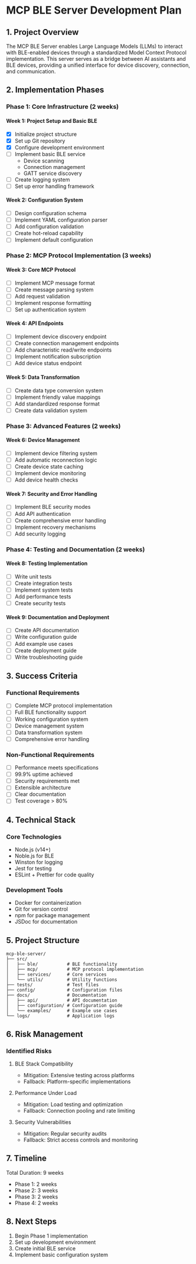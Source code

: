# MCP BLE Server Development Plan

## 1. Project Overview

The MCP BLE Server enables Large Language Models (LLMs) to interact with BLE-enabled devices through a standardized Model Context Protocol implementation. This server serves as a bridge between AI assistants and BLE devices, providing a unified interface for device discovery, connection, and communication.

## 2. Implementation Phases

### Phase 1: Core Infrastructure (2 weeks)

#### Week 1: Project Setup and Basic BLE
- [x] Initialize project structure
- [x] Set up Git repository
- [x] Configure development environment
- [ ] Implement basic BLE service
  - Device scanning
  - Connection management
  - GATT service discovery
- [ ] Create logging system
- [ ] Set up error handling framework

#### Week 2: Configuration System
- [ ] Design configuration schema
- [ ] Implement YAML configuration parser
- [ ] Add configuration validation
- [ ] Create hot-reload capability
- [ ] Implement default configuration

### Phase 2: MCP Protocol Implementation (3 weeks)

#### Week 3: Core MCP Protocol
- [ ] Implement MCP message format
- [ ] Create message parsing system
- [ ] Add request validation
- [ ] Implement response formatting
- [ ] Set up authentication system

#### Week 4: API Endpoints
- [ ] Implement device discovery endpoint
- [ ] Create connection management endpoints
- [ ] Add characteristic read/write endpoints
- [ ] Implement notification subscription
- [ ] Add device status endpoint

#### Week 5: Data Transformation
- [ ] Create data type conversion system
- [ ] Implement friendly value mappings
- [ ] Add standardized response format
- [ ] Create data validation system

### Phase 3: Advanced Features (2 weeks)

#### Week 6: Device Management
- [ ] Implement device filtering system
- [ ] Add automatic reconnection logic
- [ ] Create device state caching
- [ ] Implement device monitoring
- [ ] Add device health checks

#### Week 7: Security and Error Handling
- [ ] Implement BLE security modes
- [ ] Add API authentication
- [ ] Create comprehensive error handling
- [ ] Implement recovery mechanisms
- [ ] Add security logging

### Phase 4: Testing and Documentation (2 weeks)

#### Week 8: Testing Implementation
- [ ] Write unit tests
- [ ] Create integration tests
- [ ] Implement system tests
- [ ] Add performance tests
- [ ] Create security tests

#### Week 9: Documentation and Deployment
- [ ] Create API documentation
- [ ] Write configuration guide
- [ ] Add example use cases
- [ ] Create deployment guide
- [ ] Write troubleshooting guide

## 3. Success Criteria

### Functional Requirements
- [ ] Complete MCP protocol implementation
- [ ] Full BLE functionality support
- [ ] Working configuration system
- [ ] Device management system
- [ ] Data transformation system
- [ ] Comprehensive error handling

### Non-Functional Requirements
- [ ] Performance meets specifications
- [ ] 99.9% uptime achieved
- [ ] Security requirements met
- [ ] Extensible architecture
- [ ] Clear documentation
- [ ] Test coverage > 80%

## 4. Technical Stack

### Core Technologies
- Node.js (v14+)
- Noble.js for BLE
- Winston for logging
- Jest for testing
- ESLint + Prettier for code quality

### Development Tools
- Docker for containerization
- Git for version control
- npm for package management
- JSDoc for documentation

## 5. Project Structure

```
mcp-ble-server/
├── src/
│   ├── ble/           # BLE functionality
│   ├── mcp/           # MCP protocol implementation
│   ├── services/      # Core services
│   └── utils/         # Utility functions
├── tests/             # Test files
├── config/            # Configuration files
├── docs/              # Documentation
│   ├── api/           # API documentation
│   ├── configuration/ # Configuration guide
│   └── examples/      # Example use cases
└── logs/              # Application logs
```

## 6. Risk Management

### Identified Risks
1. BLE Stack Compatibility
   - Mitigation: Extensive testing across platforms
   - Fallback: Platform-specific implementations

2. Performance Under Load
   - Mitigation: Load testing and optimization
   - Fallback: Connection pooling and rate limiting

3. Security Vulnerabilities
   - Mitigation: Regular security audits
   - Fallback: Strict access controls and monitoring

## 7. Timeline

Total Duration: 9 weeks
- Phase 1: 2 weeks
- Phase 2: 3 weeks
- Phase 3: 2 weeks
- Phase 4: 2 weeks

## 8. Next Steps

1. Begin Phase 1 implementation
2. Set up development environment
3. Create initial BLE service
4. Implement basic configuration system 